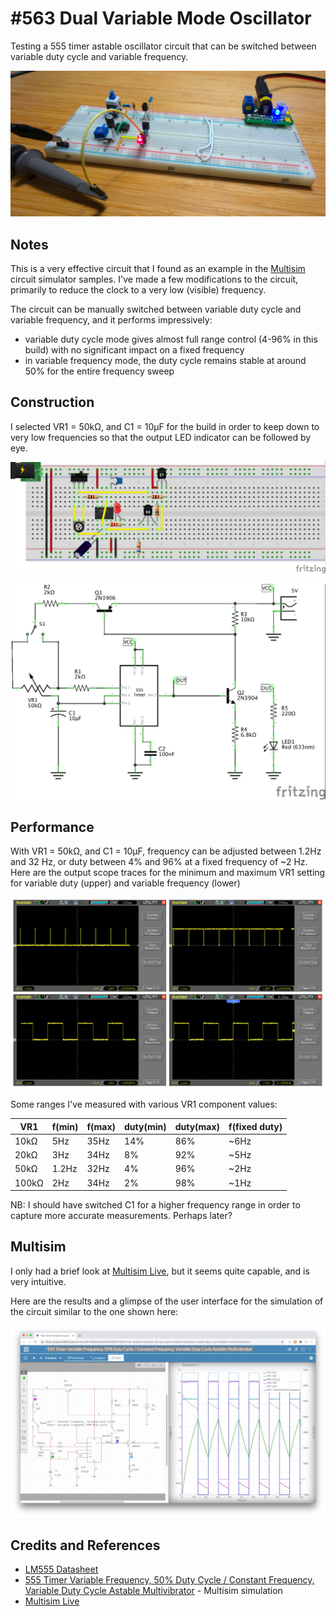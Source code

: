 # #563 Dual Variable Mode Oscillator

Testing a 555 timer astable oscillator circuit that can be switched between variable duty cycle and variable frequency.

![Build](./assets/DualModeVariableFrequencyOrDuty_build.jpg?raw=true)

## Notes

This is a very effective circuit that I found
as an example in the
[Multisim](https://www.multisim.com/content/UEmDRQGfeRsAAFSEX8kQTE/555-timer-variable-frequency-50-duty-cycle-constant-frequency-variable-duty-cycle-astable-multivibrator/open/)
circuit simulator samples.
I've made a few modifications to the circuit, primarily to reduce the clock to a very low (visible) frequency.

The circuit can be manually switched between variable duty cycle and variable frequency, and it performs impressively:

* variable duty cycle mode gives almost full range control (4-96% in this build) with no significant impact on a fixed frequency
* in variable frequency mode, the duty cycle remains stable at around 50% for the entire frequency sweep

## Construction

I selected VR1 = 50kΩ, and C1 = 10µF for the build in order to keep down to very low frequencies so that the
output LED indicator can be followed by eye.

![Breadboard](./assets/DualModeVariableFrequencyOrDuty_bb.jpg?raw=true)

![Schematic](./assets/DualModeVariableFrequencyOrDuty_schematic.jpg?raw=true)

## Performance

With VR1 = 50kΩ, and C1 = 10µF, frequency can be adjusted between 1.2Hz and 32 Hz,
or duty between 4% and 96% at a fixed frequency of ~2 Hz. Here are the output scope traces
for the minimum and maximum VR1 setting for variable duty (upper) and variable frequency (lower)

![scope](./assets/scope.png?raw=true)

Some ranges I've measured with various VR1 component values:

| VR1   | f(min) | f(max) | duty(min) | duty(max) | f(fixed duty) |
|-------|--------|--------|-----------|-----------|---------------|
| 10kΩ  | 5Hz    | 35Hz   | 14%       | 86%       | ~6Hz          |
| 20kΩ  | 3Hz    | 34Hz   | 8%        | 92%       | ~5Hz          |
| 50kΩ  | 1.2Hz  | 32Hz   | 4%        | 96%       | ~2Hz          |
| 100kΩ | 2Hz    | 34Hz   | 2%        | 98%       | ~1Hz          |

NB: I should have switched C1 for a higher frequency range in order to capture more accurate measurements. Perhaps later?

## Multisim

I only had a brief look at [Multisim Live](https://www.multisim.com/), but it seems quite capable, and is very intuitive.

Here are the results and a glimpse of the user interface for the simulation of the circuit similar to the one shown here:

[![multisim](./assets/multisim.jpg?raw=true)](https://www.multisim.com/content/UEmDRQGfeRsAAFSEX8kQTE/555-timer-variable-frequency-50-duty-cycle-constant-frequency-variable-duty-cycle-astable-multivibrator/open/)
## Credits and References

* [LM555 Datasheet](https://www.futurlec.com/Linear/LM555CN.shtml)
* [555 Timer Variable Frequency, 50% Duty Cycle / Constant Frequency, Variable Duty Cycle Astable Multivibrator](https://www.multisim.com/content/UEmDRQGfeRsAAFSEX8kQTE/555-timer-variable-frequency-50-duty-cycle-constant-frequency-variable-duty-cycle-astable-multivibrator/open/) - Multisim simulation
* [Multisim Live](https://www.multisim.com/)
